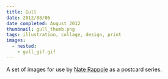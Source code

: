 ```yaml
---
title: Gull
date: 2012/08/06
date_completed: August 2012
thumbnail: gull_thumb.png
tags: illustration, collage, design, print
images:
  - nested:
    - gull_gif.gif
---
```


A set of images for use by <a href="http://gullface.com/">Nate Rappole</a> as a postcard series.
